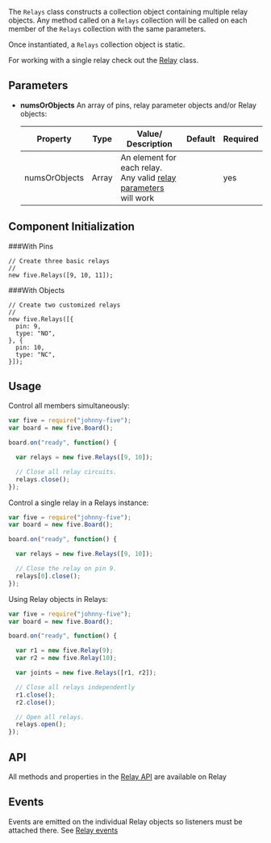 The `Relays` class constructs a collection object containing multiple relay objects. Any method called on a `Relays` collection will be called on each member of the `Relays` collection with the same parameters.

Once instantiated, a `Relays` collection object is static.

For working with a single relay check out the [Relay](relay) class.

## Parameters

- **numsOrObjects** An array of pins, relay parameter objects and/or Relay objects:
  <span class="abbreviate-table">
  
  | Property | Type           | Value/ Description                     | Default | Required |
  |----------|----------------|-----------------------|---------------------------------|----------|
  | numsOrObjects       | Array | An element for each relay. Any valid [relay parameters](https://github.com/rwaldron/johnny-five/wiki/Relay#parameters) will work  |  | yes       |
  </span>

## Component Initialization

###With Pins
````
// Create three basic relays
//
new five.Relays([9, 10, 11]);
````

###With Objects
````
// Create two customized relays
//
new five.Relays([{
  pin: 9, 
  type: "NO",
}, {
  pin: 10, 
  type: "NC",
}]);
````


## Usage

Control all members simultaneously:

```js
var five = require("johnny-five");
var board = new five.Board();

board.on("ready", function() {

  var relays = new five.Relays([9, 10]);

  // Close all relay circuits.
  relays.close();
});
```

Control a single relay in a Relays instance:

```js
var five = require("johnny-five");
var board = new five.Board();

board.on("ready", function() {

  var relays = new five.Relays([9, 10]);

  // Close the relay on pin 9.
  relays[0].close();
});
```



Using Relay objects in Relays:


```js
var five = require("johnny-five");
var board = new five.Board();

board.on("ready", function() {

  var r1 = new five.Relay(9);
  var r2 = new five.Relay(10);

  var joints = new five.Relays([r1, r2]);

  // Close all relays independently
  r1.close();
  r2.close();

  // Open all relays.
  relays.open();
});
```

## API

All methods and properties in the [Relay API](https://github.com/rwaldron/johnny-five/wiki/Relay#api) are available on Relay

## Events

Events are emitted on the individual Relay objects so listeners must be attached there. See [Relay events](https://github.com/rwaldron/johnny-five/wiki/Relay#events)
